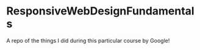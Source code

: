 # ResponsiveWebDesignFundamentals
A repo of the things I did during this particular course by Google!
